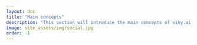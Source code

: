 ```yaml
---
layout: doc
title: "Main concepts"
description: "This section will introduce the main concepts of viky.ai."
image: site_assets/img/social.jpg
order: -1
---
```

